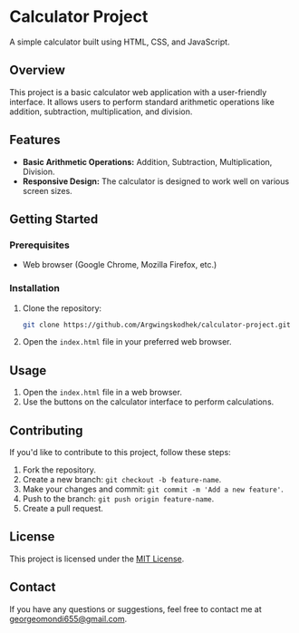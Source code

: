 # Calculator Project

A simple calculator built using HTML, CSS, and JavaScript.

## Overview

This project is a basic calculator web application with a user-friendly interface. It allows users to perform standard arithmetic operations like addition, subtraction, multiplication, and division.

## Features

- **Basic Arithmetic Operations:** Addition, Subtraction, Multiplication, Division.
- **Responsive Design:** The calculator is designed to work well on various screen sizes.


## Getting Started

### Prerequisites

- Web browser (Google Chrome, Mozilla Firefox, etc.)

### Installation

1. Clone the repository:

    ```bash
    git clone https://github.com/Argwingskodhek/calculator-project.git
    ```

2. Open the `index.html` file in your preferred web browser.

## Usage

1. Open the `index.html` file in a web browser.
2. Use the buttons on the calculator interface to perform calculations.

## Contributing


If you'd like to contribute to this project, follow these steps:

1. Fork the repository.
2. Create a new branch: `git checkout -b feature-name`.
3. Make your changes and commit: `git commit -m 'Add a new feature'`.
4. Push to the branch: `git push origin feature-name`.
5. Create a pull request.

## License

This project is licensed under the [MIT License](LICENSE).

## Contact

If you have any questions or suggestions, feel free to contact me at georgeomondi655@gmail.com.

